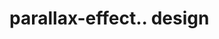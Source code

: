# parallax-effect.. design                                                                                                                                                                                                                    
                                     

